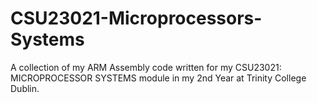 # CSU23021-Microprocessors-Systems
A collection of my ARM Assembly code written for my CSU23021: MICROPROCESSOR SYSTEMS module in my 2nd Year at Trinity College Dublin.
